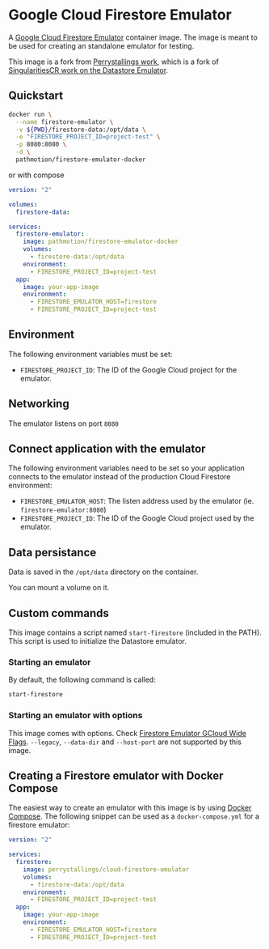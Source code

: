 # Google Cloud Firestore Emulator

A [Google Cloud Firestore Emulator](https://cloud.google.com/sdk/gcloud/reference/beta/emulators/firestore/) container image. The image is meant to be used for creating an standalone emulator for testing.

This image is a fork from [Perrystallings work](https://github.com/perrystallings/firestore-emulator-docker), which is a fork of [SingularitiesCR work on the Datastore Emulator](https://github.com/SingularitiesCR/datastore-emulator-docker).

## Quickstart

```BASH
docker run \
  --name firestore-emulator \
  -v ${PWD}/firestore-data:/opt/data \
  -e "FIRESTORE_PROJECT_ID=project-test" \
  -p 8080:8080 \
  -d \
  pathmotion/firestore-emulator-docker
```

or with compose

```YAML
version: "2"

volumes:
  firestore-data:

services:
  firestore-emulator:
    image: pathmotion/firestore-emulator-docker
    volumes:
      - firestore-data:/opt/data
    environment:
      - FIRESTORE_PROJECT_ID=project-test
  app:
    image: your-app-image
    environment:
      - FIRESTORE_EMULATOR_HOST=firestore
      - FIRESTORE_PROJECT_ID=project-test
```


## Environment

The following environment variables must be set:

- `FIRESTORE_PROJECT_ID`: The ID of the Google Cloud project for the emulator.

## Networking

The emulator listens on port `8080`

## Connect application with the emulator

The following environment variables need to be set so your application connects to the emulator instead of the production Cloud Firestore environment:

- `FIRESTORE_EMULATOR_HOST`: The listen address used by the emulator (ie. `firestore-emulator:8080`)
- `FIRESTORE_PROJECT_ID`: The ID of the Google Cloud project used by the emulator.

## Data persistance

Data is saved in the `/opt/data` directory on the container.

You can mount a volume on it.

## Custom commands

This image contains a script named `start-firestore` (included in the PATH). This script is used to initialize the Datastore emulator.

### Starting an emulator

By default, the following command is called:

```sh
start-firestore
```
### Starting an emulator with options

This image comes with options. Check [Firestore Emulator GCloud Wide Flags](https://cloud.google.com/sdk/gcloud/reference/beta/emulators/firestore/). `--legacy`, `--data-dir` and `--host-port` are not supported by this image.

## Creating a Firestore emulator with Docker Compose

The easiest way to create an emulator with this image is by using [Docker Compose](https://docs.docker.com/compose). The following snippet can be used as a `docker-compose.yml` for a firestore emulator:

```YAML
version: "2"

services:
  firestore:
    image: perrystallings/cloud-firestore-emulator
    volumes:
      - firestore-data:/opt/data
    environment:
      - FIRESTORE_PROJECT_ID=project-test
  app:
    image: your-app-image
    environment:
      - FIRESTORE_EMULATOR_HOST=firestore
      - FIRESTORE_PROJECT_ID=project-test
```
